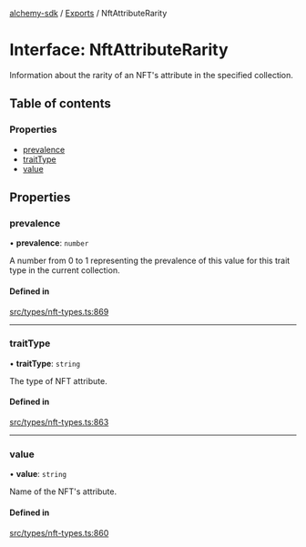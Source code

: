 [alchemy-sdk](../README.md) / [Exports](../modules.md) / NftAttributeRarity

# Interface: NftAttributeRarity

Information about the rarity of an NFT's attribute in the specified collection.

## Table of contents

### Properties

- [prevalence](NftAttributeRarity.md#prevalence)
- [traitType](NftAttributeRarity.md#traittype)
- [value](NftAttributeRarity.md#value)

## Properties

### prevalence

• **prevalence**: `number`

A number from 0 to 1 representing the prevalence of this value for this
trait type in the current collection.

#### Defined in

[src/types/nft-types.ts:869](https://github.com/alchemyplatform/alchemy-sdk-js/blob/fb68bb4a/src/types/nft-types.ts#L869)

___

### traitType

• **traitType**: `string`

The type of NFT attribute.

#### Defined in

[src/types/nft-types.ts:863](https://github.com/alchemyplatform/alchemy-sdk-js/blob/fb68bb4a/src/types/nft-types.ts#L863)

___

### value

• **value**: `string`

Name of the NFT's attribute.

#### Defined in

[src/types/nft-types.ts:860](https://github.com/alchemyplatform/alchemy-sdk-js/blob/fb68bb4a/src/types/nft-types.ts#L860)
